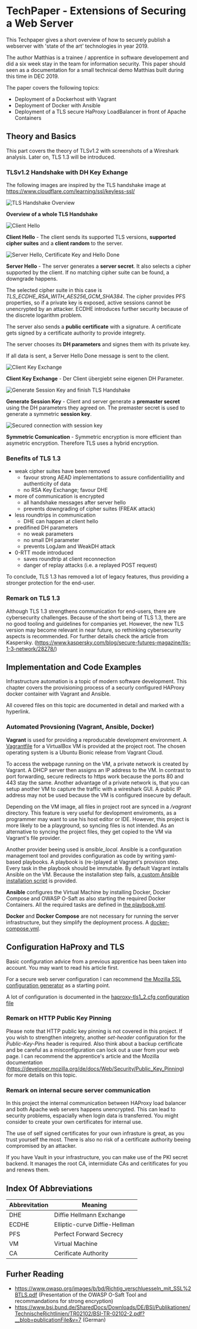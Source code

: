 # TechPaper - Extensions of Securing a Web Server 

This Techpaper gives a short overview of how to securely publish a webserver with 'state of the art' technologies in year 2019. 

The author Matthias is a trainee / apprentice in software developement and did a six week stay in the team for information security. This paper should seen as a documentation for a small technical demo Matthias built during this time in DEC 2019.  

The paper covers the following topics:

- Deployment of a Dockerhost with Vagrant
- Deployment of Docker with Ansible
- Deployment of a TLS secure HaProxy LoadBalancer in front of Apache Containers


## Theory and Basics

This part covers the theory of TLSv1.2 with screenshots of a Wireshark analysis.
Later on, TLS 1.3 will be introduced. 

### TLSv1.2 Handshake with DH Key Exhange

The following images are inspired by the TLS handshake image at https://www.cloudflare.com/learning/ssl/keyless-ssl/

![TLS Handshake Overview](Overview-Handshake.png)

**Overview of a whole TLS Handshake**

![Client Hello](Client-Hello.png)

**Client Hello** - The client sends its supported TLS versions, **supported cipher suites** and a **client random** to the server.

![Server Hello, Certificate Key and Hello Done](Server-Hello.png)

**Server Hello** - The server generates a **server secret**. It also selects a cipher supported by the client.
If no matching cipher suite can be found, a downgrade happens.

The selected cipher suite in this case is *TLS_ECDHE_RSA_WITH_AES256_GCM_SHA384*. The cipher provides
PFS properties, so if a private key is exposed, active sessions cannot be unencrypted by an attacker.
ECDHE introduces further security because of the discrete logarithm problem.

The server also sends a **public certificate** with a signature.
A certificate gets signed by a certificate authority to provide integrety.

The server chooses its **DH parameters** and signes them with its private key.

If all data is sent, a Server Hello Done message is sent to the client.

![Client Key Exchange](Client-Key-Exchange.png)

**Client Key Exchange** - Der Client übergiebt seine eigenen DH Parameter.

![Generate Session Key and finish TLS Handshake](Generate-Session-Key.png)

**Generate Session Key** - Client and server generate a **premaster secret** using the DH parameters they agreed on.
The premaster secret is used to generate a symmetric **session key**.

![Secured connection with session key](Secured-Connection.png)

**Symmetric Comunication** - Symmetric encryption is more efficient than asymetric encryption.
Therefore TLS uses a hybrid encryption.

### Benefits of TLS 1.3

- weak cipher suites have been removed
	- favour strong AEAD implementations to assure confidentiallity and authenticity of data
	- no RSA Key Exchange; favour DHE
- more of communication is encrypted
	- all handshake messages after server hello
	- prevents downgrading of cipher suites (FREAK attack)
- less roundtrips in communication
	- DHE can happen at client hello
- predifined DH parameters
	- no weak parameters
	- no small DH parameter
	- prevents LogJam and WeakDH attack
- 0-RTT mode introduced
	- saves roundtrip at client reconnection
	- danger of replay attacks (i.e. a replayed POST request)

To conclude, TLS 1.3 has removed a lot of legacy features, thus providing a stronger protection
for the end-user.

### Remark on TLS 1.3

Although TLS 1.3 strengthens communication for end-users, there are cybersecurity challenges.
Because of the short being of TLS 1.3, there are no good tooling and guidelines for companies yet.
However, the new TLS version may become relevant in near future,
so rethinking cybersecurity aspects is recommended. For further details check the article from Kaspersky.
(https://www.kaspersky.com/blog/secure-futures-magazine/tls-1-3-network/28278/)

## Implementation and Code Examples

Infrastructure automation is a topic of modern software development.
This chapter covers the provisioning process of a securly configured HAProxy docker container with Vagrant
and Ansible.

All covered files on this topic are documented in detail and marked with a hyperlink.

### Automated Provsioning (Vagrant, Ansible, Docker)

**Vagrant** is used for providing a reproducable development environment.
A [Vagrantfile](../Vagrantfile) for a VirtualBox VM is provided at the project root.
The chosen operating system is a Ubuntu Bionic release from Vagrant Cloud.

To access the webpage running on the VM, a private network is created by Vagrant.
A DHCP server then assigns an IP address to the VM.
In contrast to port forwarding, secure redirects to https work because the ports 80 and 443 stay the same.
Another advantage of a private network is, that you can setup another VM to capture the traffic with a wireshark GUI.
A public IP address may not be used because the VM is configured insecure by default.

Depending on the VM image, all files in project root are synced in a */vagrant* directory.
This feature is very useful for devlopment enviroments, as a programmer may want to use his host editor or IDE.
However, this project is more likely to be a playground, so syncing files is not intended.
As an alternative to syncing the project files, they get copied to the VM via Vagrant's file provider.

Another provider beeing used is *ansible_local*. Ansible is a configuration management tool and provides
configuration as code by writing yaml-based playbooks. A playbook is (re-)played at Vagrant's provision step.
Every task in the playbook should be immutable. By default Vagrant installs Ansible on the VM. Because the installation
step fails, [a custom Ansible installation script](../provision/install-ansible.sh) is provided.

**Ansible** configures the Virtual Machine by installing Docker, Docker Compose and OWASP O-Saft
as also starting the required Docker Containers. All the required tasks are defined in [the playbook.yml](../provision/playbook.yml).

**Docker** and **Docker Compose** are not necessary for running the server infrastructure, but they simplify the deployment process.
A [docker-compose.yml](../src/docker-compose.yml).

## Configuration HaProxy and TLS

Basic configuration advice from a previous apprentice has been taken into account.
You may want to read his article first.

For a secure web server configuration I can recommend
[the Mozilla SSL configuration generator](https://ssl-config.mozilla.org/#server=haproxy&server-version=1.9.8&config=modern)
as a starting point.

A lot of configuration is documented in the [haproxy-tls1_2.cfg configuration file](../src/haproxy-tls1_2.cfg)

### Remark on HTTP Public Key Pinning

Please note that HTTP public key pinning is not covered in this project.
If you wish to strengthen integrety, another *set-header* configuration for the *Public-Key-Pins* header is required.
Also think about a backup certificate and be careful as a misconfiguration can lock out a user from your web page.
I can recommend the apprentice's article and the Mozilla documentation (https://developer.mozilla.org/de/docs/Web/Security/Public_Key_Pinning) for more details on this topic.

### Remark on internal secure server communication

In this project the internal communication between HAProxy load balancer and both Apache web servers
happens unencrypted. This can lead to security problems, espacially when login data is transferred.
You might consider to create your own certificates for internal use.

The use of self signed certificates for your own infrasture is great, as you trust yourself the most.
There is also no risk of a certificate authority beeing compromised by an attacker.

If you have Vault in your infrastructure, you can make use of the PKI secret backend.
It manages the root CA, intermidiate CAs and ceritificates for you and renews them. 

## Index Of Abbreviations

| Abbrevitation | Meaning |
|-|-|
| DHE | Diffie Hellmann Exchange |
| ECDHE | Elliptic-curve Diffie-Hellman |
| PFS | Perfect Forward Secrecy |
| VM | Virtual Machine |
| CA | Cerificate Authority |

## Furher Reading

- https://www.owasp.org/images/b/bd/Richtig_verschluesseln_mit_SSL%2BTLS.pdf
(Presentation of the OWASP O-Saft Tool and recommandations for strong encryption)
- https://www.bsi.bund.de/SharedDocs/Downloads/DE/BSI/Publikationen/TechnischeRichtlinien/TR02102/BSI-TR-02102-2.pdf?__blob=publicationFile&v=7 (German)
